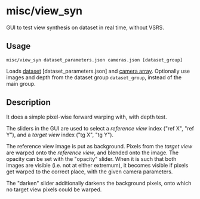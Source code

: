 # misc/view\_syn

GUI to test view synthesis on dataset in real time, without VSRS.

## Usage

    misc/view_syn dataset_parameters.json cameras.json [dataset_group]
    
Loads [dataset](data/dataset.html) [dataset_parameters.json] and [camera array](data/cameras.json). Optionally use images and depth from the dataset group `dataset_group`, instead of the main group.

## Description

It does a simple pixel-wise forward warping with, with depth test.

The sliders in the GUI are used to select a _reference view_ index ("ref X", "ref Y"), and a _target view_ index ("tg X", "tg Y").

The reference view image is put as background. Pixels from the _target view_ are warped onto the _reference view_, and blended onto the image. The opacity can be set with the "opacity" slider. When it is such that both images are visible (i.e. not at either extremum), it becomes visible if pixels get warped to the correct place, with the given camera parameters.

The "darken" slider additionally darkens the background pixels, onto which no target view pixels could be warped.

